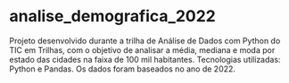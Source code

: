 # analise_demografica_2022
Projeto desenvolvido durante a trilha de Análise de Dados com Python do TIC em Trilhas, com o objetivo de analisar a média, mediana e moda por estado das cidades na faixa de 100 mil habitantes. Tecnologias utilizadas: Python e Pandas. Os dados foram baseados no ano de 2022.
